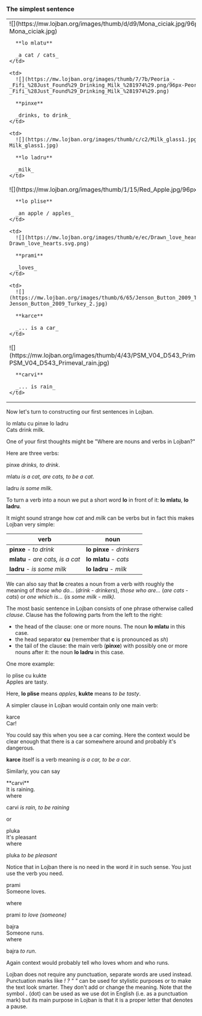 ### The simplest sentence

<table>
  <tr>
    <td>
      ![](https://mw.lojban.org/images/thumb/d/d9/Mona_ciciak.jpg/96px-Mona_ciciak.jpg)

      **lo mlatu**

      _a cat / cats_
    </td>

    <td>
      ![](https://mw.lojban.org/images/thumb/7/7b/Peoria_-_Fifi_%28Just_Found%29_Drinking_Milk_%281974%29.png/96px-Peoria_-_Fifi_%28Just_Found%29_Drinking_Milk_%281974%29.png)

      **pinxe**

      _drinks, to drink_
    </td>

    <td>
      ![](https://mw.lojban.org/images/thumb/c/c2/Milk_glass1.jpg/96px-Milk_glass1.jpg)

      **lo ladru**

      _milk_
    </td>
  </tr>
  <tr>
    <td>
      ![](https://mw.lojban.org/images/thumb/1/15/Red_Apple.jpg/96px-Red_Apple.jpg)

      **lo plise**

      _an apple / apples_
    </td>

    <td>
      ![](https://mw.lojban.org/images/thumb/e/ec/Drawn_love_hearts.svg/96px-Drawn_love_hearts.svg.png)

      **prami**

      _loves_
    </td>

    <td>
      ![](https://mw.lojban.org/images/thumb/6/65/Jenson_Button_2009_Turkey_2.jpg/96px-Jenson_Button_2009_Turkey_2.jpg)

      **karce**

      _... is a car_
    </td>
  </tr>
  <tr>
    <td>
      ![](https://mw.lojban.org/images/thumb/4/43/PSM_V04_D543_Primeval_rain.jpg/96px-PSM_V04_D543_Primeval_rain.jpg)

      **carvi**

      _... is rain_
    </td>
  </tr>
</table>

Now let's turn to constructing our first sentences in Lojban.

<div class="translation-source">
lo mlatu cu pinxe lo ladru
</div>
<div class="translation-target">
Cats drink milk.
</div>

One of your first thoughts might be "Where are nouns and verbs in Lojban?"

Here are three verbs:

<span class="definition-head">pinxe</span> _drinks, to drink_.

<span class="definition-head">mlatu</span> _is a cat, are cats, to be a cat_.

<span class="definition-head">ladru</span> _is some milk_.

To turn a verb into a noun we put a short word **lo** in front of it: **lo mlatu**, **lo ladru**.

It might sound strange how _cat_ and _milk_ can be verbs but in fact this makes Lojban very simple:

| verb | noun |
|------|------|
|**pinxe** - _to drink_|**lo pinxe** - _drinkers_|
|**mlatu** - _are cats, is a cat_|**lo mlatu** - _cats_|
|**ladru** - _is some milk_|**lo ladru** - _milk_|

We can also say that **lo** creates a noun from a verb with roughly the meaning of _those who do..._ (_drink_ - _drinkers_), _those who are..._ (_are cats_ - _cats_) or _one which is..._ (_is some milk_ - _milk)._

The most basic sentence in Lojban consists of one phrase otherwise called _clause_. Clause has the following parts from the left to the right:

- the head of the clause: one or more nouns. The noun **lo mlatu** in this case.
- the head separator **cu** (remember that **c** is pronounced as _sh_)
- the tail of the clause: the main verb (**pinxe**) with possibly one or more nouns after it: the noun **lo ladru** in this case.

One more example:

<div class="translation-source">
lo plise cu kukte
</div>
<div class="translation-target">
Apples are tasty.
</div>

Here, **lo plise** means _apples_, **kukte** means _to be tasty_.

A simpler clause in Lojban would contain only one main verb:

<div class="translation-source">
karce
</div>
<div class="translation-target">
Car!
</div>

You could say this when you see a car coming. Here the context would be clear enough that there is a car somewhere around and probably it's dangerous.

**karce** itself is a verb meaning _is a car, to be a car_.

Similarly, you can say

<div class="translation-source">
**carvi**
</div>
<div class="translation-target">
It is raining.
</div>
where

<span class="definition-head">carvi</span> _is rain, to be raining_

or

<div class="translation-source">
pluka
</div>
<div class="translation-target">
It's pleasant
</div>
where

<span class="definition-head">pluka</span> _to be pleasant_

Notice that in Lojban there is no need in the word _it_ in such sense. You just use the verb you need.

<div class="translation-source">
prami
</div>
<div class="translation-target">
Someone loves.
</div>

where

<span class="definition-head">prami</span> _to love (someone)_

<div class="translation-source">
bajra
</div>
<div class="translation-target">
Someone runs.
</div>
where

<span class="definition-head">bajra</span> _to run_.

Again context would probably tell who loves whom and who runs.

Lojban does not require any punctuation, separate words are used instead. Punctuation marks like _! ? " "_ can be used for stylistic purposes or to make the text look smarter. They don't add or change the meaning. Note that the symbol **.** (dot) can be used as we use dot in English (i.e. as a punctuation mark) but its main purpose in Lojban is that it is a proper letter that denotes a pause.
